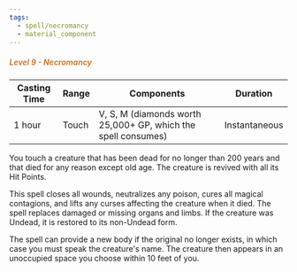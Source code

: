 ```yaml
---
tags:
  - spell/necromancy
  - material_component
---
```

##### *<span style="color:rgb(203, 123, 55)">Level 9 - Necromancy</span>*

|Casting Time|Range|Components|Duration|
|---|---|---|---|
|1 hour|Touch|V, S, M (diamonds worth 25,000+ GP, which the spell consumes)|Instantaneous|
You touch a creature that has been dead for no longer than 200 years and that died for any reason except old age. The creature is revived with all its Hit Points. 

This spell closes all wounds, neutralizes any poison, cures all magical contagions, and lifts any curses affecting the creature when it died. The spell replaces damaged or missing organs and limbs. If the creature was Undead, it is restored to its non-Undead form. 

The spell can provide a new body if the original no longer exists, in which case you must speak the creature's name. The creature then appears in an unoccupied space you choose within 10 feet of you. 